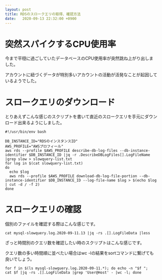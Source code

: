 ```yaml
---
layout: post
title: RDSのスロークエリの取得、確認方法
date:   2020-09-13 22:32:00 +0900
---
```


# 突然スパイクするCPU使用率

今まで平穏に過ごしていたデータベースのCPU使用率が突然跳ね上がり出しました。

アカウントに紐づくデータが特別多いアカウントの活動が活発なことが起因しているようでした。

# スロークエリのダウンロード

とりあえずこんな感じのスクリプトを書いて直近のスロークエリを手元にダウンロード出来るようにしました。

```
#!/usr/bin/env bash

DB_INSTANCE_ID="RDSのインスタンスID"
AWS_PROFILE="AWSプロフィール"
aws rds --profile $AWS_PROFILE describe-db-log-files --db-instance-identifier $DB_INSTANCE_ID |jq -r .DescribeDBLogFiles[].LogFileName |grep slow > slowquery-list.txt
for log in $(cat slowquery-list.txt)
do
  echo $log
  aws rds --profile $AWS_PROFILE download-db-log-file-portion --db-instance-identifier $DB_INSTANCE_ID --log-file-name $log > $(echo $log | cut -d / -f 2)
done
```

# スロークエリの確認

個別のファイルを確認する際はこんな感じです。

```
cat mysql-slowquery.log.2020-09-11.13 |jq -rs .[].LogFileData |less
```

ざっと時間別のクエリ数を確認したい時のスクリプトはこんな感じです。

クエリ数の多い時間順に並べたい場合はwc -lの結果をsortコマンドに繋げても良いでしょう。

```
for f in $(ls mysql-slowquery.log.2020-09-11.*); do echo -n "$f ";  cat $f |jq -rs .[].LogFileData |grep 'User@Host' - |wc -l; done
```
